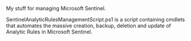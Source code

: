 My stuff for managing Microsoft Sentinel.

SentinelAnalyticRulesManagementScript.ps1 is a script containing cmdlets that automates the massive creation, backup, deletion and update of Analytic Rules in Microsoft Sentinel.
